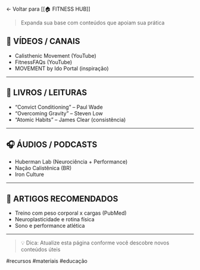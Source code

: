 ← Voltar para [[🏠 FITNESS HUB]]

> Expanda sua base com conteúdos que apoiam sua prática

## 🎥 VÍDEOS / CANAIS

- Calisthenic Movement (YouTube)
- FitnessFAQs (YouTube)
- MOVEMENT by Ido Portal (inspiração)

---

## 📖 LIVROS / LEITURAS

- “Convict Conditioning” – Paul Wade
- “Overcoming Gravity” – Steven Low
- “Atomic Habits” – James Clear (consistência)

---

## 🎧 ÁUDIOS / PODCASTS

- Huberman Lab (Neurociência + Performance)
- Nação Calistênica (BR)
- Iron Culture

---
## 📌 ARTIGOS RECOMENDADOS

- Treino com peso corporal x cargas (PubMed)
- Neuroplasticidade e rotina física
- Sono e performance atlética

---

> 💡 Dica: Atualize esta página conforme você descobre novos conteúdos úteis

#recursos #materiais #educação
